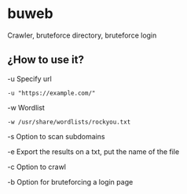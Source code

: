 # buweb
Crawler, bruteforce directory, bruteforce login

## ¿How to use it?

-u Specify url 
```text
-u "https://example.com/"
```

-w Wordlist

```text
-w /usr/share/wordlists/rockyou.txt
```
-s Option to scan subdomains

-e Export the results on a txt, put the name of the file

-c Option to crawl

-b Option for bruteforcing a login page
